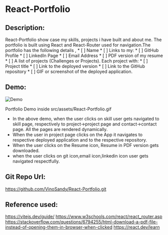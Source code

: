 # React-Portfolio

## Description:
   React-Portfolio show case my skills, projects i have built and about me. The portfolio is built using React and React-Router used for navigation.The portfolio has the following details ,
    * [ ]  Name
    * [ ] Links to my:
    * [ ] GitHub Profile
    * [ ] LinkedIn Page
    * [ ] Email Address
    * [ ] PDF version of my resume
    * [ ] A list of projects (Challenges or Projects). Each project with:
      * [ ] Project title
      * [ ] Link to the deployed version
      * [ ] Link to the GitHub repository
      * [ ] GIF or screenshot of the deployed application.

  ## Demo:

 ![Demo](my-react-portfolio\src\assets\React-Portfolio.gif)    

 Portfolio Demo inside src/assets/React-Portfolio.gif

* In the above demo, when the user clicks on skill user gets navigated to skill page, respectively to project->project page and contact->contact page.
 All the pages are rendered dynamically.
* When the user in project page clicks on the App it navigates to respective deployed application and to the respective repository.
* When the user clicks on the Resume icon, Resume in PDF version gets downloaded.
* when the user clicks on git icon,email icon,linkedin icon user gets navigated respectfully. 


## Git Repo Url:
   https://github.com/VinoSandy/React-Portfolio.git

## Reference used:
   
  https://vitejs.dev/guide/
  https://www.w3schools.com/react/react_router.asp
  https://stackoverflow.com/questions/6794255/html-download-a-pdf-file-instead-of-opening-them-in-browser-when-clicked
  https://react.dev/learn
  


 